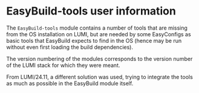 # EasyBuild-tools user information

The `EasyBuild-tools` module contains a number of tools that are missing from the OS 
installation on LUMI, but are needed by some EasyConfigs as basic tools that EasyBuild
expects to find in the OS (hence may be run without even first loading the build
dependencies).

The version numbering of the modules corresponds to the version number of the LUMI 
stack for which they were meant.

From LUMI/24.11, a different solution was used, trying to integrate the tools as
much as possible in the EasyBuild module itself.
